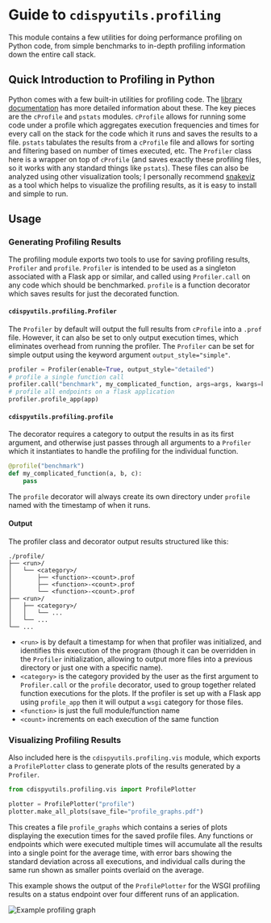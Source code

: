 # Guide to `cdispyutils.profiling`

This module contains a few utilities for doing performance profiling on Python
code, from simple benchmarks to in-depth profiling information down the entire
call stack.

## Quick Introduction to Profiling in Python

Python comes with a few built-in utilities for profiling code. The
[library documentation](https://docs.python.org/2/library/profile.html) has more
detailed information about these. The key pieces are the `cProfile` and `pstats`
modules. `cProfile` allows for running some code under a profile which
aggregates execution frequencies and times for every call on the stack for the
code which it runs and saves the results to a file. `pstats` tabulates the
results from a `cProfile` file and allows for sorting and filtering based on
number of times executed, etc. The `Profiler` class here is a wrapper on top of
`cProfile` (and saves exactly these profiling files, so it works with any
standard things like `pstats`). These files can also be analyzed using other
visualization tools; I personally recommend
[snakeviz](https://jiffyclub.github.io/snakeviz/) as a tool which helps to
visualize the profiling results, as it is easy to install and simple to run.

## Usage

### Generating Profiling Results

The profiling module exports two tools to use for saving profiling results,
`Profiler` and `profile`. `Profiler` is intended to be used as a singleton
associated with a Flask app or similar, and called using `Profiler.call` on any
code which should be benchmarked. `profile` is a function decorator which saves
results for just the decorated function.

#### `cdispyutils.profiling.Profiler`

The `Profiler` by default will output the full results from `cProfile` into a
`.prof` file. However, it can also be set to only output execution times, which
eliminates overhead from running the profiler. The `Profiler` can be set for
simple output using the keyword argument `output_style="simple"`.
```python
profiler = Profiler(enable=True, output_style="detailed")
# profile a single function call
profiler.call("benchmark", my_complicated_function, args=args, kwargs=kwargs)
# profile all endpoints on a flask application
profiler.profile_app(app)
```

#### `cdispyutils.profiling.profile`

The decorator requires a category to output the results in as its first
argument, and otherwise just passes through all arguments to a `Profiler` which
it instantiates to handle the profiling for the individual function.
```python
@profile("benchmark")
def my_complicated_function(a, b, c):
    pass
```
The `profile` decorator will always create its own directory under `profile`
named with the timestamp of when it runs.

#### Output

The profiler class and decorator output results structured like this:
```
./profile/
├── <run>/
│   └── <category>/
│       ├── <function>-<count>.prof
│       ├── <function>-<count>.prof
│       └── <function>-<count>.prof
├── <run>/
│   ├── <category>/
│   │   └── ...
│   └── ...
└── ...
```

- `<run>` is by default a timestamp for when that profiler was initialized, and
  identifies this execution of the program (though it can be overridden in the
  `Profiler` initialization, allowing to output more files into a previous
  directory or just one with a specific name).
- `<category>` is the category provided by the user as the first argument to
  `Profiler.call` or the `profile` decorator, used to group together related
  function executions for the plots. If the profiler is set up with a Flask app
  using `profile_app` then it will output a `wsgi` category for those files.
- `<function>` is just the full module/function name
- `<count>` increments on each execution of the same function

### Visualizing Profiling Results

Also included here is the `cdispyutils.profiling.vis` module, which exports a
`ProfilePlotter` class to generate plots of the results generated by a
`Profiler`.
```python
from cdispyutils.profiling.vis import ProfilePlotter

plotter = ProfilePlotter("profile")
plotter.make_all_plots(save_file="profile_graphs.pdf")
```
This creates a file `profile_graphs` which contains a series of plots
displaying the execution times for the saved profile files. Any functions or
endpoints which were executed multiple times will accumulate all the results
into a single point for the average time, with error bars showing the standard
deviation across all executions, and individual calls during the same run shown
as smaller points overlaid on the average.

This example shows the output of the `ProfilePlotter` for the WSGI profiling
results on a status endpoint over four different runs of an application.

![Example profiling graph](./images/profile_graph_example.png)

